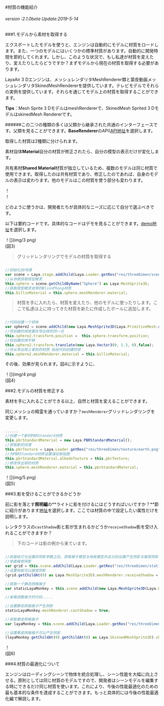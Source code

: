 #材質の機能紹介

###### *version :2.1.0beta   Update:2019-5-14*

###1.モデルから素材を取得する

エクスポートしたモデルを使うと、エンジンは自動的にモデルに材質をロードします。また、一つのモデルにはいくつかの標準材質があります。自動的に開発時間を節約してくれます。しかし、このような状況で、もし私達が材質を変えたり、変えたりしたらどうですか？まずモデルから現在の材質を取得する必要があります。

LayaAir 3 Dエンジンは、メッシュレンダリタMeshRenderer類と蒙皮動画メッシュレンダリタSkinedMeshRendererを提供しています。テレビモデルでそれらの実例を提供しています。それらを通じてモデル上の材質を取得することができます。

​**Tips**：Mesh Sprite 3 DモデルはmeshRendererで、SkinedMesh Sprited 3 DモデルはskinedMesh Rendererです。

######この二つの種類の多くは父類から継承された共通のインターフェースです。父類を見ることができます。**BaseRenderer**のAPI([API地址](https://layaair.ldc.layabox.com/api2/Chinese/index.html?category=3D&class=laya.d3.core.render.BaseRender)を選択します。

取得した材質は2種類に分けられます。

素材自体**Material**自分の材質が修正されたら、自分の模型の表示だけが変化します。

共有素材**Shared Material**材質が独立しているため、複数のモデルは同じ材質で使用できます。取得したのは共有材質であり、修正したのであれば、自身のモデルの表示は変わります。他のモデルはこの材質を使う部分も変わります。

！[](img/1.png)<br/>！

どのように使うかは、開発者たちが具体的なニーズに応じて自分で選ぶべきです。

以下は要約コードです。具体的なコードはデモを見ることができます。[demo地址](https://layaair.ldc.layabox.com/demo2/?language=ch&category=3d&group=Material&name=MaterialDemo)を選択します。

！[](img/3 png)<br/>(図3)

>グリッドレンダリングでモデルの材質を取得する


```typescript

//初始化3D场景
var scene = Laya.stage.addChild(Laya.Loader.getRes("res/threeDimen/scene/ChangeMaterialDemo/Conventional/scene.ls")) as Laya.Scene3D;
//从场景获取球型精灵
this.sphere = scene.getChildByName("Sphere") as Laya.MeshSprite3D;
//获取球型精灵自带的BlinnPhong材质
this.billinMaterial = this.sphere.meshRenderer.material;
```


>材質を手に入れたら、材質を変えたり、他のモデルに使ったりします。ここで私達は上に持ってきた材質を新たに作成したボールに追加します。
>


```typescript

//代码创建一个球体
var sphere2 = scene.addChild(new Laya.MeshSprite3D(Laya.PrimitiveMesh.createSphere(0.5))) as Laya.MeshSprite3D;
//将创建的球放置在导出球的同一点
this.sphere2.transform.position =  this.sphere.transform.position;
//将创建的球平移
this.sphere2.transform.translate(new Laya.Vector3(0, 1.3, 0),false);
//将从导出球上拿到的材质 贴给代码创建的球
this.sphere2.meshRenderer.material = this.billinMaterial;
```


その後、効果が見られます。図4に示すように、

！[](img/4 png)<br/>(図4)

###2.モデルの材質を修正する

素材を手に入れることができる以上、自然と材質を変えることができます。

同じメッシュの精霊を通っていますか？`meshRenderer`グリッドレンダリングを変更します。


```typescript

......
//创建一个新的PBRStandard材质
this.pbrStandardMaterial = new Laya.PBRStandardMaterial();
//获取新的纹理
this.pbrTexture = Laya.Loader.getRes("res/threeDimen/texture/earth.png") as Laya.Texture2D;
//为PBRStandard材质设置漫反射贴图
this.pbrStandardMaterial.albedoTexture = this.pbrTexture;
//修改导出球的材质
this.sphere.meshRenderer.material = this.pbrStandardMaterial;
```


！[](img/5 png)<br/>(図5)

###3.影を受けることができるかどうか

前に影を落とす**照明編**の**ライトに影を付けるにはどうすればいいですか？**節に紹介があります[地址](https://ldc2.layabox.com/doc/?nav=zh-ts-4-6-4)を選択します。ここでは材質の中で設定したい属性だけを説明します。

レンタクラスの`castShadow`影と影が生まれるかどうか`receiveShadow`影を受け入れることができますか？

>下のコードは影の例から来ています。


```typescript

//前面给灯光设置好阴影参数之后，获取猴子模型与地板模型并且分别设置产生阴影与接受阴影
//地面接收阴影
var grid = this.scene.addChild(Laya.Loader.getRes("res/threeDimen/staticModel/grid/plane.lh")) as Laya.Sprite3D;
//设置地板可以接受阴影
(grid.getChildAt(0) as Laya.MeshSprite3D).meshRenderer.receiveShadow = true;

//获取一个静态网格猴子
var staticLayaMonkey = this.scene.addChild(new Laya.MeshSprite3D(Laya.Loader.getRes("res/threeDimen/skinModel/LayaMonkey/Assets/LayaMonkey/LayaMonkey-LayaMonkey.lm"))) as Laya.MeshSprite3D;

//省略调整猴子的代码.....

//设置静态网格猴子产生阴影
staticLayaMonkey.meshRenderer.castShadow = true;

//获取蒙皮网格猴子
var layaMonkey = this.scene.addChild(Laya.Loader.getRes("res/threeDimen/skinModel/LayaMonkey/LayaMonkey.lh")) as Laya.Sprite3D;

//设置蒙皮网格猴子可以产生阴影
(layaMonkey.getChildAt(0).getChildAt(0) as Laya.SkinnedMeshSprite3D).skinnedMeshRenderer.castShadow = true;
```


！[](img/6.png)<br/>(図6)

###4.材質の最適化について

エンジンはローディングシーンで物体を統合処理し、シーン性能を大幅に向上させる。原則としては同じ材質のモデルですので、開発者はシーンモデルを編集する時にできるだけ同じ材質を使います。これにより、今後の性能最適化のための最も基本的な条件を達成することができます。もっと具体的には今後の性能最適化編で解説します。